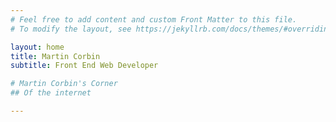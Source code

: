 ```yaml
---
# Feel free to add content and custom Front Matter to this file.
# To modify the layout, see https://jekyllrb.com/docs/themes/#overriding-theme-defaults

layout: home
title: Martin Corbin
subtitle: Front End Web Developer

# Martin Corbin's Corner
## Of the internet

---
```


